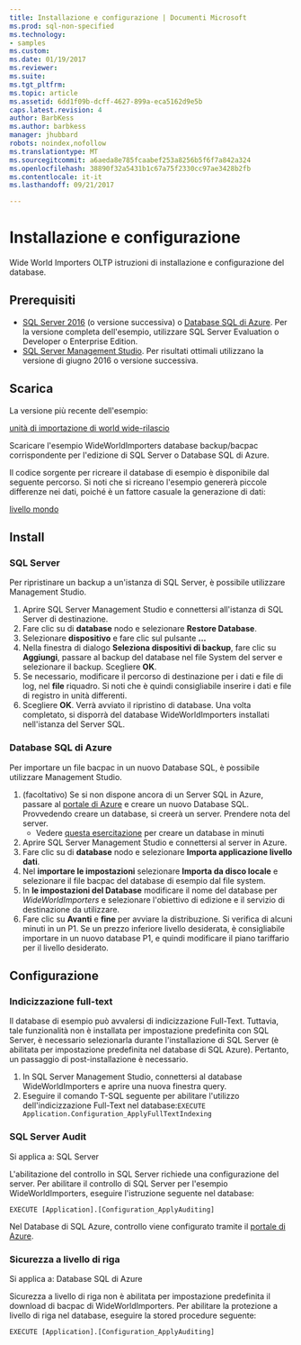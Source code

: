 ```yaml
---
title: Installazione e configurazione | Documenti Microsoft
ms.prod: sql-non-specified
ms.technology:
- samples
ms.custom: 
ms.date: 01/19/2017
ms.reviewer: 
ms.suite: 
ms.tgt_pltfrm: 
ms.topic: article
ms.assetid: 6dd1f09b-dcff-4627-899a-eca5162d9e5b
caps.latest.revision: 4
author: BarbKess
ms.author: barbkess
manager: jhubbard
robots: noindex,nofollow
ms.translationtype: MT
ms.sourcegitcommit: a6aeda8e785fcaabef253a8256b5f6f7a842a324
ms.openlocfilehash: 38890f32a5431b1c67a75f2330cc97ae3428b2fb
ms.contentlocale: it-it
ms.lasthandoff: 09/21/2017

---
```

# <a name="installation-and-configuration"></a>Installazione e configurazione
Wide World Importers OLTP istruzioni di installazione e configurazione del database.

## <a name="prerequisites"></a>Prerequisiti

- [SQL Server 2016](https://www.microsoft.com/en-us/evalcenter/evaluate-sql-server-2016) (o versione successiva) o [Database SQL di Azure](https://azure.microsoft.com/services/sql-database/). Per la versione completa dell'esempio, utilizzare SQL Server Evaluation o Developer o Enterprise Edition.
- [SQL Server Management Studio](/sql-docs/docs/ssms/download-sql-server-management-studio-ssms). Per risultati ottimali utilizzano la versione di giugno 2016 o versione successiva.

## <a name="download"></a>Scarica

La versione più recente dell'esempio:

[unità di importazione di world wide-rilascio](http://go.microsoft.com/fwlink/?LinkID=800630)

Scaricare l'esempio WideWorldImporters database backup/bacpac corrispondente per l'edizione di SQL Server o Database SQL di Azure.

Il codice sorgente per ricreare il database di esempio è disponibile dal seguente percorso. Si noti che si ricreano l'esempio genererà piccole differenze nei dati, poiché è un fattore casuale la generazione di dati:

[livello mondo](https://github.com/Microsoft/sql-server-samples/tree/master/samples/databases/wide-world-importers/wwi-database-scripts)

## <a name="install"></a>Install


### <a name="sql-server"></a>SQL Server

Per ripristinare un backup a un'istanza di SQL Server, è possibile utilizzare Management Studio.

1. Aprire SQL Server Management Studio e connettersi all'istanza di SQL Server di destinazione.
2. Fare clic su di **database** nodo e selezionare **Restore Database**.
3. Selezionare **dispositivo** e fare clic sul pulsante **...**
4. Nella finestra di dialogo **Seleziona dispositivi di backup**, fare clic su **Aggiungi**, passare al backup del database nel file System del server e selezionare il backup. Scegliere **OK**.
5. Se necessario, modificare il percorso di destinazione per i dati e file di log, nel **file** riquadro. Si noti che è quindi consigliabile inserire i dati e file di registro in unità differenti.
6. Scegliere **OK**. Verrà avviato il ripristino di database. Una volta completato, si disporrà del database WideWorldImporters installati nell'istanza del Server SQL.

### <a name="azure-sql-database"></a>Database SQL di Azure

Per importare un file bacpac in un nuovo Database SQL, è possibile utilizzare Management Studio.

1. (facoltativo) Se si non dispone ancora di un Server SQL in Azure, passare al [portale di Azure](https://portal.azure.com/) e creare un nuovo Database SQL. Provvedendo creare un database, si creerà un server. Prendere nota del server.
   - Vedere [questa esercitazione](https://azure.microsoft.com/documentation/articles/sql-database-get-started/) per creare un database in minuti
2. Aprire SQL Server Management Studio e connettersi al server in Azure.
3. Fare clic su di **database** nodo e selezionare **Importa applicazione livello dati**.
4. Nel **importare le impostazioni** selezionare **Importa da disco locale** e selezionare il file bacpac del database di esempio dal file system.
5. In **le impostazioni del Database** modificare il nome del database per *WideWorldImporters* e selezionare l'obiettivo di edizione e il servizio di destinazione da utilizzare.
6. Fare clic su **Avanti** e **fine** per avviare la distribuzione. Si verifica di alcuni minuti in un P1. Se un prezzo inferiore livello desiderata, è consigliabile importare in un nuovo database P1, e quindi modificare il piano tariffario per il livello desiderato.

## <a name="configuration"></a>Configurazione

### <a name="full-text-indexing"></a>Indicizzazione full-text

Il database di esempio può avvalersi di indicizzazione Full-Text. Tuttavia, tale funzionalità non è installata per impostazione predefinita con SQL Server, è necessario selezionarla durante l'installazione di SQL Server (è abilitata per impostazione predefinita nel database di SQL Azure). Pertanto, un passaggio di post-installazione è necessario.

1. In SQL Server Management Studio, connettersi al database WideWorldImporters e aprire una nuova finestra query.
2. Eseguire il comando T-SQL seguente per abilitare l'utilizzo dell'indicizzazione Full-Text nel database:`EXECUTE Application.Configuration_ApplyFullTextIndexing`


### <a name="sql-server-audit"></a>SQL Server Audit

Si applica a: SQL Server

L'abilitazione del controllo in SQL Server richiede una configurazione del server. Per abilitare il controllo di SQL Server per l'esempio WideWorldImporters, eseguire l'istruzione seguente nel database:

    EXECUTE [Application].[Configuration_ApplyAuditing]

Nel Database di SQL Azure, controllo viene configurato tramite il [portale di Azure](https://portal.azure.com/).

### <a name="row-level-security"></a>Sicurezza a livello di riga

Si applica a: Database SQL di Azure

Sicurezza a livello di riga non è abilitata per impostazione predefinita il download di bacpac di WideWorldImporters. Per abilitare la protezione a livello di riga nel database, eseguire la stored procedure seguente:

    EXECUTE [Application].[Configuration_ApplyAuditing]


